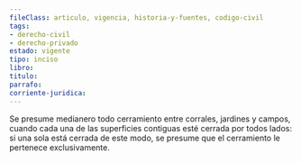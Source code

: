 ```yaml
---
fileClass: articulo, vigencia, historia-y-fuentes, codigo-civil
tags:
- derecho-civil
- derecho-privado
estado: vigente
tipo: inciso
libro:
titulo:
parrafo:
corriente-juridica:
---
```

Se presume medianero todo cerramiento entre corrales, jardines y campos, cuando cada una de las superficies contiguas esté cerrada por todos lados: si una sola está cerrada de este modo, se presume que el cerramiento le pertenece exclusivamente.